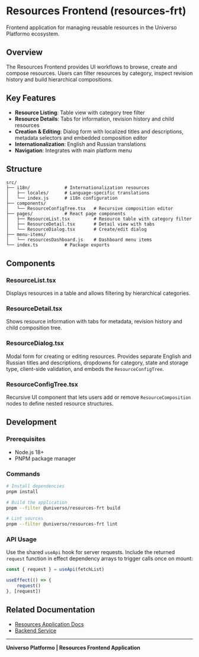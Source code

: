 # Resources Frontend (resources-frt)

Frontend application for managing reusable resources in the Universo Platformo ecosystem.

## Overview

The Resources Frontend provides UI workflows to browse, create and compose resources. Users can filter resources by category,
inspect revision history and build hierarchical compositions.

## Key Features

- **Resource Listing**: Table view with category tree filter
- **Resource Details**: Tabs for information, revision history and child resources
- **Creation & Editing**: Dialog form with localized titles and descriptions, metadata selectors and embedded composition editor
- **Internationalization**: English and Russian translations
- **Navigation**: Integrates with main platform menu

## Structure

```
src/
├── i18n/             # Internationalization resources
│   ├── locales/      # Language-specific translations
│   └── index.js      # i18n configuration
├── components/
│   └── ResourceConfigTree.tsx   # Recursive composition editor
├── pages/            # React page components
│   ├── ResourceList.tsx         # Resource table with category filter
│   ├── ResourceDetail.tsx       # Detail view with tabs
│   └── ResourceDialog.tsx       # Create/edit dialog
├── menu-items/
│   └── resourcesDashboard.js    # Dashboard menu items
└── index.ts          # Package exports
```

## Components

### ResourceList.tsx
Displays resources in a table and allows filtering by hierarchical categories.

### ResourceDetail.tsx
Shows resource information with tabs for metadata, revision history and child composition tree.

### ResourceDialog.tsx
Modal form for creating or editing resources. Provides separate English and Russian titles and descriptions, dropdowns for category, state and storage type, client-side validation, and embeds the `ResourceConfigTree`.

### ResourceConfigTree.tsx
Recursive UI component that lets users add or remove `ResourceComposition` nodes to define nested resource structures.

## Development

### Prerequisites
- Node.js 18+
- PNPM package manager

### Commands
```bash
# Install dependencies
pnpm install

# Build the application
pnpm --filter @universo/resources-frt build

# Lint sources
pnpm --filter @universo/resources-frt lint
```

### API Usage

Use the shared `useApi` hook for server requests. Include the returned `request` function in effect dependency arrays to trigger calls once on mount:

```javascript
const { request } = useApi(fetchList)

useEffect(() => {
    request()
}, [request])
```

## Related Documentation
- [Resources Application Docs](../../../docs/en/applications/resources/README.md)
- [Backend Service](../resources-srv/base/README.md)

---

**Universo Platformo | Resources Frontend Application**
